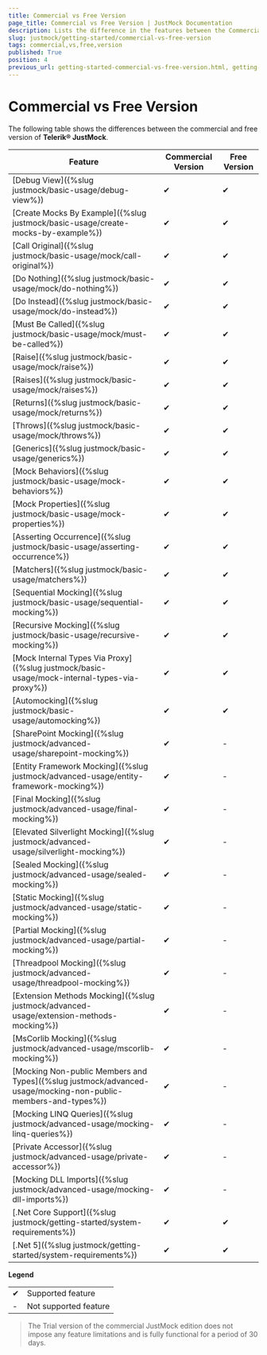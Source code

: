 ```yaml
---
title: Commercial vs Free Version
page_title: Commercial vs Free Version | JustMock Documentation
description: Lists the difference in the features between the Commercial and Free versions of Telerik JustMock 
slug: justmock/getting-started/commercial-vs-free-version
tags: commercial,vs,free,version
published: True
position: 4
previous_url: getting-started-commercial-vs-free-version.html, getting-started-commercial-vs-free-version
---
```


# Commercial vs Free Version

The following table shows the differences between the commercial and free version of __Telerik® JustMock__.

| Feature | Commercial Version | Free Version |
| ------ | ------ | ------ |
|[Debug View]({%slug justmock/basic-usage/debug-view%})| &#x2714; | &#x2714; |
|[Create Mocks By Example]({%slug justmock/basic-usage/create-mocks-by-example%})| &#x2714; | &#x2714; |
|[Call Original]({%slug justmock/basic-usage/mock/call-original%})| &#x2714; | &#x2714; |
|[Do Nothing]({%slug justmock/basic-usage/mock/do-nothing%})| &#x2714; | &#x2714; |
|[Do Instead]({%slug justmock/basic-usage/mock/do-instead%})| &#x2714; | &#x2714; | 
|[Must Be Called]({%slug justmock/basic-usage/mock/must-be-called%})| &#x2714; | &#x2714; |
|[Raise]({%slug justmock/basic-usage/mock/raise%})| &#x2714; | &#x2714;	|
|[Raises]({%slug justmock/basic-usage/mock/raises%})| &#x2714; | &#x2714; |
|[Returns]({%slug justmock/basic-usage/mock/returns%})| &#x2714;|&#x2714; |
|[Throws]({%slug justmock/basic-usage/mock/throws%})|&#x2714;|&#x2714;|
|[Generics]({%slug justmock/basic-usage/generics%})|&#x2714;|&#x2714;|
|[Mock Behaviors]({%slug justmock/basic-usage/mock-behaviors%})| &#x2714; | &#x2714; |
|[Mock Properties]({%slug justmock/basic-usage/mock-properties%})| &#x2714; | &#x2714;|
|[Asserting Occurrence]({%slug justmock/basic-usage/asserting-occurrence%})| &#x2714; | &#x2714; |
|[Matchers]({%slug justmock/basic-usage/matchers%})| &#x2714; | &#x2714; |
|[Sequential Mocking]({%slug justmock/basic-usage/sequential-mocking%})| &#x2714; |&#x2714;|
|[Recursive Mocking]({%slug justmock/basic-usage/recursive-mocking%})| &#x2714; | &#x2714; |
|[Mock Internal Types Via Proxy]({%slug justmock/basic-usage/mock-internal-types-via-proxy%})| &#x2714; | &#x2714; |
|[Automocking]({%slug justmock/basic-usage/automocking%})| &#x2714; | &#x2714; |
|[SharePoint Mocking]({%slug justmock/advanced-usage/sharepoint-mocking%})| &#x2714; | - |
|[Entity Framework Mocking]({%slug justmock/advanced-usage/entity-framework-mocking%})| &#x2714; | - |
|[Final Mocking]({%slug justmock/advanced-usage/final-mocking%})| &#x2714; | - |
|[Elevated Silverlight Mocking]({%slug justmock/advanced-usage/silverlight-mocking%})| &#x2714; | - |
|[Sealed Mocking]({%slug justmock/advanced-usage/sealed-mocking%})| &#x2714; | - |
|[Static Mocking]({%slug justmock/advanced-usage/static-mocking%})| &#x2714; | - |
|[Partial Mocking]({%slug justmock/advanced-usage/partial-mocking%})| &#x2714; | - |
|[Threadpool Mocking]({%slug justmock/advanced-usage/threadpool-mocking%})| &#x2714; | - |
|[Extension Methods Mocking]({%slug justmock/advanced-usage/extension-methods-mocking%})| &#x2714; | - |
|[MsCorlib Mocking]({%slug justmock/advanced-usage/mscorlib-mocking%})| &#x2714; | - |
|[Mocking Non-public Members and Types]({%slug justmock/advanced-usage/mocking-non-public-members-and-types%})| &#x2714; | - |
|[Mocking LINQ Queries]({%slug justmock/advanced-usage/mocking-linq-queries%})| &#x2714; | - |
|[Private Accessor]({%slug justmock/advanced-usage/private-accessor%})| &#x2714; | - |
|[Mocking DLL Imports]({%slug justmock/advanced-usage/mocking-dll-imports%})| &#x2714; | - |
|[.Net Core Support]({%slug justmock/getting-started/system-requirements%})| &#x2714; | &#x2714; |
|[.Net 5]({%slug justmock/getting-started/system-requirements%})| &#x2714; | &#x2714; |

__Legend__

|  |  |
| ------ | ------ |
| &#x2714; |Supported feature|
| - |Not supported feature|


>The Trial version of the commercial JustMock edition does not impose any feature limitations and is fully functional for a period of 30 days.  
